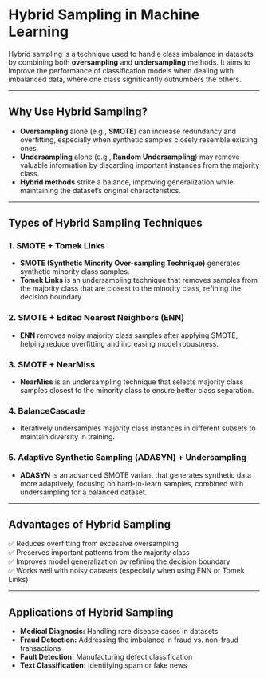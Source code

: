 # **Hybrid Sampling in Machine Learning**
Hybrid sampling is a technique used to handle class imbalance in datasets by combining both **oversampling** and **undersampling** methods. It aims to improve the performance of classification models when dealing with imbalanced data, where one class significantly outnumbers the others.

---

## **Why Use Hybrid Sampling?**
- **Oversampling** alone (e.g., **SMOTE**) can increase redundancy and overfitting, especially when synthetic samples closely resemble existing ones.
- **Undersampling** alone (e.g., **Random Undersampling**) may remove valuable information by discarding important instances from the majority class.
- **Hybrid methods** strike a balance, improving generalization while maintaining the dataset’s original characteristics.

---

## **Types of Hybrid Sampling Techniques**
### 1. **SMOTE + Tomek Links**  
   - **SMOTE (Synthetic Minority Over-sampling Technique)** generates synthetic minority class samples.  
   - **Tomek Links** is an undersampling technique that removes samples from the majority class that are closest to the minority class, refining the decision boundary.

### 2. **SMOTE + Edited Nearest Neighbors (ENN)**  
   - **ENN** removes noisy majority class samples after applying SMOTE, helping reduce overfitting and increasing model robustness.

### 3. **SMOTE + NearMiss**  
   - **NearMiss** is an undersampling technique that selects majority class samples closest to the minority class to ensure better class separation.

### 4. **BalanceCascade**  
   - Iteratively undersamples majority class instances in different subsets to maintain diversity in training.

### 5. **Adaptive Synthetic Sampling (ADASYN) + Undersampling**  
   - **ADASYN** is an advanced SMOTE variant that generates synthetic data more adaptively, focusing on hard-to-learn samples, combined with undersampling for a balanced dataset.

---

## **Advantages of Hybrid Sampling**
✅ Reduces overfitting from excessive oversampling  
✅ Preserves important patterns from the majority class  
✅ Improves model generalization by refining the decision boundary  
✅ Works well with noisy datasets (especially when using ENN or Tomek Links)

---

## **Applications of Hybrid Sampling**
- **Medical Diagnosis:** Handling rare disease cases in datasets  
- **Fraud Detection:** Addressing the imbalance in fraud vs. non-fraud transactions  
- **Fault Detection:** Manufacturing defect classification  
- **Text Classification:** Identifying spam or fake news  
